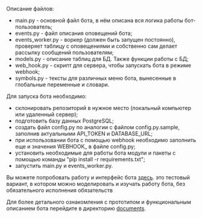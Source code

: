 Описание файлов:
- main.py - основной файл бота, в нём описана вся логика работы бот-пользователь;
- events.py - файл описания оповещений бота;
- events_worker.py - воркер (должен быть запущен постоянно), проверяет таблицу с оповещениями и собственно сам делает рассылку сообщений пользователям;
- models.py - описание таблиц для БД. Также функции работы с БД;
- web_hook.py - скрипт для сервера, чтобы запускать бота в режиме webhook;
- symbols.py - тексты для различных меню бота, вынесенные в глобальные переменные и словари.


Для запуска бота необходимо:
- склонировать репозиторий в нужное место (локальный компьютер или удаленный сервер);
- подготовить базу данных PostgreSQL;
- создать файл config.py по аналогии с файлом config.py.sample, заполнив актуальными API_TOKEN и DATABASE_URL;
- при использовании бота с помощью webhook необходимо заполнить еще и значения WEBHOOK_ в файле config.py;
- установить необходимые для работы бота модули и пакеты с помощью команды "pip install -r requirements.txt";
- запустить main.py и events_worker.py.

Вы можете попробовать работу и интерфейс бота [здесь](https://t.me/Exodus_test_bot). это тестовый вариант, в котором можно моделировать и изучать работу бота, без обязательного исполнения обязательств

Для более детального ознакомления с прототипом и функциональным описанием бота перейдите в директорию [documents](documents/index.md).


